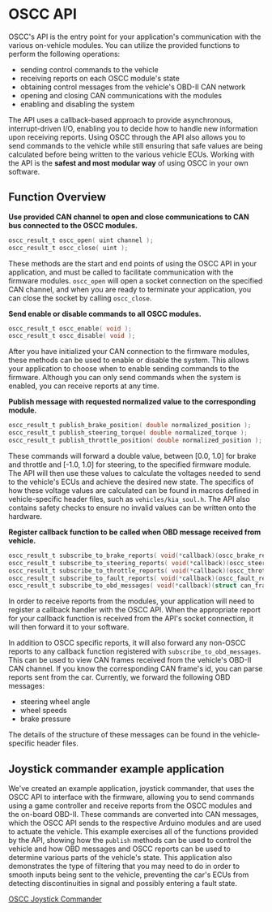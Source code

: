 # OSCC API

OSCC's API is the entry point for your application's communication with the various on-vehicle modules. You can utilize the provided functions to perform the following operations:

* sending control commands to the vehicle
* receiving reports on each OSCC module's state
* obtaining control messages from the vehicle's OBD-II CAN network
* opening and closing CAN communications with the modules
* enabling and disabling the system

The API uses a callback-based approach to provide asynchronous, interrupt-driven I/O, enabling you to decide how to handle new information upon receiving reports. Using OSCC through the API also allows you to send commands to the vehicle while still ensuring that safe values are being calculated before being written to the various vehicle ECUs.
Working with the API is the **safest and most modular way** of using OSCC in your own software.

## Function Overview

**Use provided CAN channel to open and close communications to CAN bus connected to the OSCC modules.**

```c
oscc_result_t oscc_open( uint channel );
oscc_result_t oscc_close( uint );
```

These methods are the start and end points of using the OSCC API in your application, and must be called to facilitate communication with the firmware modules. `oscc_open` will open a socket connection on the specified CAN channel, and when you are ready to terminate your application, you can close the socket by calling `oscc_close`.

**Send enable or disable commands to all OSCC modules.**

```c
oscc_result_t oscc_enable( void );
oscc_result_t oscc_disable( void );
```

After you have initialized your CAN connection to the firmware modules, these methods can be used to enable or disable the system. This allows your application to choose when to enable sending commands to the firmware. Although you can only send commands when the system is enabled, you can receive reports at any time.

**Publish message with requested normalized value to the corresponding module.**

```c
oscc_result_t publish_brake_position( double normalized_position );
oscc_result_t publish_steering_torque( double normalized_torque );
oscc_result_t publish_throttle_position( double normalized_position );
```

These commands will forward a double value, between [0.0, 1.0] for brake and throttle and [-1.0, 1.0] for steering, to the specified firmware module. The API will then use these values to calculate the voltages needed to send to the vehicle's ECUs and achieve the desired new state. The specifics of how these voltage values are calculated can be found in macros defined in vehicle-specific header files, such as `vehicles/kia_soul.h`.
The API also contains safety checks to ensure no invalid values can be written onto the hardware.

**Register callback function to be called when OBD message received from vehicle.**

```c
oscc_result_t subscribe_to_brake_reports( void(*callback)(oscc_brake_report_s *report)  );
oscc_result_t subscribe_to_steering_reports( void(*callback)(oscc_steering_report_s *report) );
oscc_result_t subscribe_to_throttle_reports( void(*callback)(oscc_throttle_report_s *report) );
oscc_result_t subscribe_to_fault_reports( void(*callback)(oscc_fault_report_s *report) );
oscc_result_t subscribe_to_obd_messages( void(*callback)(struct can_frame *frame) );
```

In order to receive reports from the modules, your application will need to register a callback handler with the OSCC API.
When the appropriate report for your callback function is received from the API's socket connection, it will then forward it to your software.

In addition to OSCC specific reports, it will also forward any non-OSCC reports to any callback function registered with
`subscribe_to_obd_messages`. This can be used to view CAN frames received from the vehicle's OBD-II CAN channel. If you know
the corresponding CAN frame's id, you can parse reports sent from the car. Currently, we forward the following OBD messages:

* steering wheel angle
* wheel speeds
* brake pressure

The details of the structure of these messages can be found in the vehicle-specific header files.

## Joystick commander example application

We've created an example application, joystick commander, that uses the OSCC API to interface with the firmware, allowing you to send commands using a game controller and receive reports from the OSCC modules and the on-board OBD-II. These commands are converted into CAN messages, which the OSCC API sends to the respective Arduino modules and are used to actuate the vehicle. This example exercises all of the functions provided by the API, showing how the `publish` methods can be used to control the vehicle and how OBD messages and OSCC reports can be used to determine various parts of the vehicle's state. This application also demonstrates the type of filtering that you may need to do in order to smooth inputs being sent to the vehicle, preventing the car's ECUs from detecting discontinuities in signal and possibly entering a fault state.

[OSCC Joystick Commander](https://github.com/PolySync/oscc-joystick-commander)
